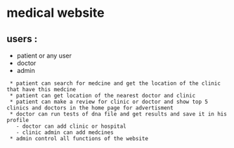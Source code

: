 # medical website
## users :
* patient or any user
* doctor
* admin
 
~~~
 * patient can search for medcine and get the location of the clinic that have this medcine 
 * patient can get location of the nearest doctor and clinic
 * patient can make a review for clinic or doctor and show top 5 clinics and doctors in the home page for advertisment
 * doctor can run tests of dna file and get results and save it in his profile
   - doctor can add clinic or hospital 
   - clinic admin can add medcines
 * admin control all functions of the website
~~~


 
 



